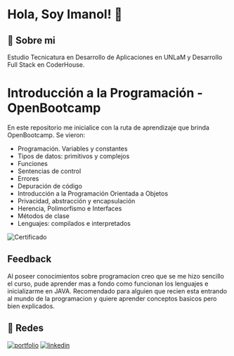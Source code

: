 # Hola, Soy Imanol! 👋


## 🚀 Sobre mi
Estudio Tecnicatura en Desarrollo de Aplicaciones en UNLaM y Desarrollo Full Stack en CoderHouse. 

# Introducción a la Programación - OpenBootcamp
En este repositorio me inicialice con la ruta de aprendizaje que brinda OpenBootcamp. Se vieron:
- Programación. Variables y constantes
- Tipos de datos: primitivos y complejos
- Funciones
- Sentencias de control
- Errores
- Depuración de código
- Introducción a la Programación Orientada a Objetos
- Privacidad, abstracción y encapsulación
- Herencia, Polimorfismo e Interfaces
- Métodos de clase
- Lenguajes: compilados e interpretados

![Certificado](../Introduccion%20a%20la%20Programacion%20Open%20Bootcamp_page-0001.jpg)

## Feedback

Al poseer conocimientos sobre programacion creo que se me hizo sencillo el curso, pude aprender mas a fondo como funcionan los lenguajes e inicializarme en JAVA. Recomendado para alguien que recien esta entrando al mundo de la programacion y quiere aprender conceptos basicos pero bien explicados.



## 🔗 Redes
[![portfolio](https://img.shields.io/badge/my_portfolio-000?style=for-the-badge&logo=ko-fi&logoColor=white)](https://www.linkedin.com/in/imanol-valenzuela-eguez/)
[![linkedin](https://img.shields.io/badge/linkedin-0A66C2?style=for-the-badge&logo=linkedin&logoColor=white)](https://www.linkedin.com/in/imanol-valenzuela-eguez/)
